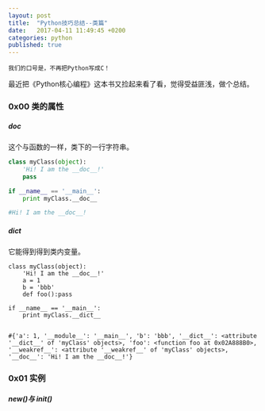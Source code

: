 ```yaml
---
layout: post
title:  "Python技巧总结--类篇"
date:   2017-04-11 11:49:45 +0200
categories: python
published: true
---
```

    我们的口号是，不再把Python写成C！

最近把《Python核心编程》这本书又捡起来看了看，觉得受益匪浅，做个总结。

### 0x00 类的属性

##### __doc__

这个与函数的一样，类下的一行字符串。

```python
class myClass(object):
    'Hi! I am the __doc__!'
    pass

if __name__ == '__main__':
    print myClass.__doc__

#Hi! I am the __doc__!
```

##### __dict__

它能得到得到类内变量。

```
class myClass(object):
    'Hi! I am the __doc__!'
    a = 1
    b = 'bbb'
    def foo():pass

if __name__ == '__main__':
    print myClass.__dict__


#{'a': 1, '__module__': '__main__', 'b': 'bbb', '__dict__': <attribute '__dict__' of 'myClass' objects>, 'foo': <function foo at 0x02A888B0>, '__weakref__': <attribute '__weakref__' of 'myClass' objects>, '__doc__': 'Hi! I am the __doc__!'}
```

### 0x01 实例

##### __new__()与 __init__()